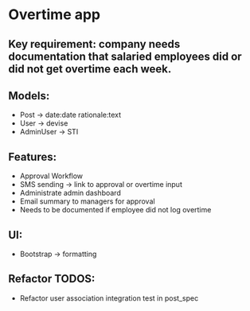 # Overtime app

## Key requirement: company needs documentation that salaried employees did or did not get overtime each week.

## Models:

* Post -> date:date rationale:text
* User -> devise
* AdminUser -> STI


## Features:

* Approval Workflow
* SMS sending -> link to approval or overtime input
* Administrate admin dashboard
* Email summary to managers for approval
* Needs to be documented if employee did not log overtime


## UI:

* Bootstrap -> formatting

## Refactor TODOS:

* Refactor user association integration test in post_spec
